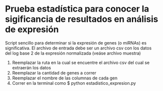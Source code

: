 # Prueba estadística para conocer la sigificancia de resultados en análisis de expresión
Script sencillo para determinar si la expresión de genes (o miRNAs) es significativa.
El archivo de entrada debe ser un archivo csv con los datos del log base 2 de la expresión normalizada (veáse archivo muestra)

1. Reemplazar la ruta en la cual se encuentre el archivo csv del cual se extraerán los datos
2. Reemplazar la cantidad de genes a correr
3. Reemplazar el nombre de las columnas de cada gen
4. Correr en la terminal como  $ python estadistico_expresion.py

